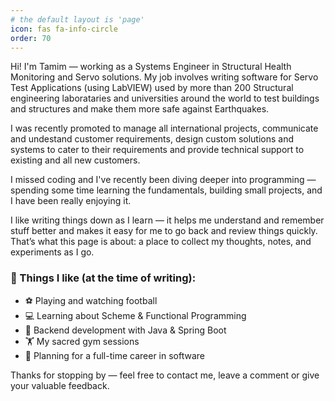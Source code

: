 ```yaml
---
# the default layout is 'page'
icon: fas fa-info-circle
order: 70
---
```


Hi! I'm Tamim — working as a Systems Engineer in Structural Health Monitoring and Servo solutions. My job involves writing software for Servo Test Applications (using LabVIEW) used by more than 200 Structural engineering laborataries and universities around the world to test buildings and structures and make them more safe against Earthquakes.

I was recently promoted to manage all international projects, communicate and undestand customer requirements, design custom solutions and systems to cater to their requirements and provide technical support to existing and all new customers. 

I missed coding and I've recently been diving deeper into programming — spending some time learning the fundamentals, building small projects, and I have been really enjoying it.

I like writing things down as I learn — it helps me understand and remember stuff better and makes it easy for me to go back and review things quickly. That’s what this page is about: a place to collect my thoughts, notes, and experiments as I go.

### 🧠 Things I like (at the time of writing):
- ⚽ Playing and watching football  
- 💻 Learning about Scheme & Functional Programming 
- 🧱 Backend development with Java & Spring Boot  
- 🏋️ My sacred gym sessions  
- 🌱 Planning for a full-time career in software

Thanks for stopping by — feel free to contact me, leave a comment or give your valuable feedback.
